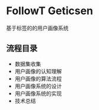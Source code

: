 # FollowT Geticsen
基于标签的的用户画像系统
## 流程目录
- 数据集收集
- 用户画像的认知理解
- 用户画像的算法流程
- 用户画像系统的设计
- 用户画像系统的实现
- 技术总结
